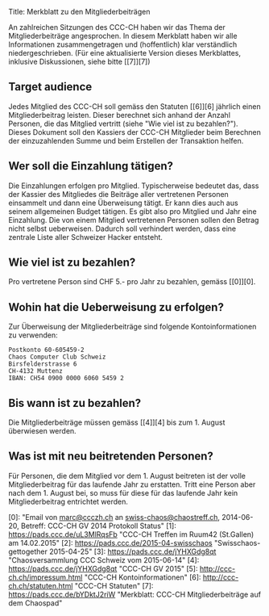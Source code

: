 Title: Merkblatt zu den Mitgliederbeiträgen

An zahlreichen Sitzungen des CCC-CH haben wir das Thema der Mitgliederbeiträge angesprochen.
In diesem Merkblatt haben wir alle Informationen zusammengetragen und (hoffentlich) klar verständlich niedergeschrieben.
(Für eine aktualisierte Version dieses Merkblattes, inklusive Diskussionen, siehe bitte [\[7\]][7])


## Target audience
Jedes Mitglied des CCC-CH soll gemäss den Statuten [\[6\]][6] jährlich einen Mitgliederbeitrag leisten. Dieser berechnet sich anhand der Anzahl Personen, die das Mitglied vertritt (siehe "Wie viel ist zu bezahlen?").
Dieses Dokument soll den Kassiers der CCC-CH Mitglieder beim Berechnen der einzuzahlenden Summe und beim Erstellen der Transaktion helfen.

## Wer soll die Einzahlung tätigen?
Die Einzahlungen erfolgen pro Mitglied. Typischerweise bedeutet das, dass der Kassier des Mitgliedes die Beiträge aller vertretenen Personen einsammelt und dann eine Überweisung tätigt. Er kann dies auch aus seinem allgemeinen Budget tätigen.
Es gibt also pro Mitglied und Jahr eine Einzahlung. Die von einem Mitglied vertretenen Personen sollen den Betrag nicht selbst ueberweisen. Dadurch soll verhindert werden, dass eine zentrale Liste aller Schweizer Hacker entsteht.

## Wie viel ist zu bezahlen?
Pro vertretene Person sind CHF 5.- pro Jahr zu bezahlen, gemäss [\[0\]][0].

## Wohin hat die Ueberweisung zu erfolgen?
Zur Überweisung der Mitgliederbeiträge sind folgende Kontoinformationen zu verwenden:

```
Postkonto 60-605459-2
Chaos Computer Club Schweiz
Birsfelderstrasse 6
CH-4132 Muttenz
IBAN: CH54 0900 0000 6060 5459 2
```

## Bis wann ist zu bezahlen?
Die Mitgliederbeiträge müssen gemäss [\[4\]][4] bis zum 1. August überwiesen werden.

## Was ist mit neu beitretenden Personen?
Für Personen, die dem Mitglied vor dem 1. August beitreten ist der volle Mitgliederbeitrag für das laufende Jahr zu erstatten.
Tritt eine Person aber nach dem 1. August bei, so muss für diese für das laufende Jahr kein Mitgliederbeitrag entrichtet werden.

[0]: "Email von marc@ccczh.ch an swiss-chaos@chaostreff.ch, 2014-06-20, Betreff: CCC-CH GV 2014 Protokoll Status"
[1]: https://pads.ccc.de/uL3MlRqsFb "CCC-CH Treffen im Ruum42 (St.Gallen) am 14.02.2015"
[2]: https://pads.ccc.de/2015-04-swisschaos "Swisschaos-gettogether 2015-04-25"
[3]: https://pads.ccc.de/jYHXGdg8qt "Chaosversammlung CCC Schweiz vom 2015-06-14"
[4]: https://pads.ccc.de/jYHXGdg8qt "CCC-CH GV 2015"
[5]: http://ccc-ch.ch/impressum.html "CCC-CH Kontoinformationen"
[6]: http://ccc-ch.ch/statuten.html "CCC-CH Statuten"
[7]: https://pads.ccc.de/bYDktJ2riW "Merkblatt: CCC-CH Mitgliederbeiträge auf dem Chaospad"
